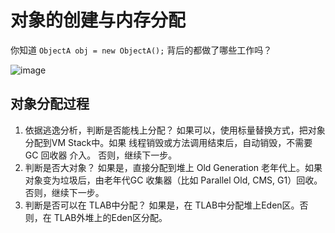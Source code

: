 # 对象的创建与内存分配

你知道 ```ObjectA obj = new ObjectA();``` 背后的都做了哪些工作吗？

![image](https://user-images.githubusercontent.com/13992911/116414090-c3ce2980-a86a-11eb-85a1-35d443a4d411.png)

## 对象分配过程
1. 依据逃逸分析，判断是否能栈上分配？
如果可以，使用标量替换方式，把对象分配到VM Stack中。如果 线程销毁或方法调用结束后，自动销毁，不需要 GC 回收器 介入。
否则，继续下一步。
2. 判断是否大对象？
如果是，直接分配到堆上 Old Generation 老年代上。如果对象变为垃圾后，由老年代GC 收集器（比如 Parallel Old, CMS, G1）回收。
否则，继续下一步。
3. 判断是否可以在 TLAB中分配？
如果是，在 TLAB中分配堆上Eden区。否则，在 TLAB外堆上的Eden区分配。
